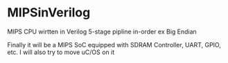 # MIPSinVerilog
MIPS CPU wirtten in Verilog
5-stage pipline
in-order ex
Big Endian

Finally it will be a MIPS SoC equipped with SDRAM Controller, UART, GPIO, etc.
I will also try to move uC/OS on it
